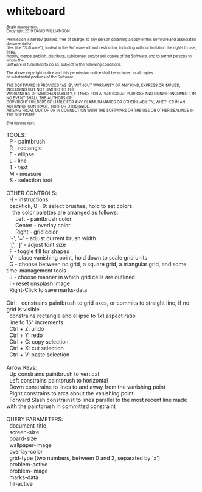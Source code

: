 # whiteboard
<sub><sub>_Begin license text._<br />
Copyright 2019 DAVID WILLIAMSON<br />
<br />
Permission is hereby granted, free of charge, to any person obtaining a copy of this software and associated documentation<br />files (the "Software"), to deal in the Software without restriction, including without limitation the rights to use, copy,<br />modify, merge, publish, distribute, sublicense, and/or sell copies of the Software, and to permit persons to whom the<br />Software is furnished to do so, subject to the following conditions:<br />
<br />
The above copyright notice and this permission notice shall be included in all copies<br />or substantial portions of the Software.<br />
<br />
THE SOFTWARE IS PROVIDED "AS IS", WITHOUT WARRANTY OF ANY KIND, EXPRESS OR IMPLIED, INCLUDING BUT NOT LIMITED TO THE<br />WARRANTIES OF MERCHANTABILITY, FITNESS FOR A PARTICULAR PURPOSE AND NONINFRINGEMENT. IN NO EVENT SHALL THE AUTHORS OR<br />COPYRIGHT HOLDERS BE LIABLE FOR ANY CLAIM, DAMAGES OR OTHER LIABILITY, WHETHER IN AN ACTION OF CONTRACT, TORT OR OTHERWISE,<br />ARISING FROM, OUT OF OR IN CONNECTION WITH THE SOFTWARE OR THE USE OR OTHER DEALINGS IN THE SOFTWARE.<br />
<br />
_End license text._</sub></sub><br />
<br />
TOOLS: <br />
&nbsp;&nbsp;P - paintbrush<br />
&nbsp;&nbsp;R - rectangle<br />
&nbsp;&nbsp;E - ellipse<br />
&nbsp;&nbsp;L - line<br />
&nbsp;&nbsp;T - text<br />
&nbsp;&nbsp;M - measure<br />
&nbsp;&nbsp;S - selection tool<br />
<br />
OTHER CONTROLS: <br />
&nbsp;&nbsp;H - instructions<br />
&nbsp;&nbsp;backtick, 0 - 9: select brushes, hold to set colors.<br />
&nbsp;&nbsp;&nbsp;&nbsp;the color palettes are arranged as follows:<br />
&nbsp;&nbsp;&nbsp;&nbsp;&nbsp;&nbsp;Left - paintbrush color<br />
&nbsp;&nbsp;&nbsp;&nbsp;&nbsp;&nbsp;Center - overlay color<br />
&nbsp;&nbsp;&nbsp;&nbsp;&nbsp;&nbsp;Right - grid color<br />
&nbsp;&nbsp;'-', '=' - adjust current brush width<br />
&nbsp;&nbsp;'\[', ']' - adjust font size<br />
&nbsp;&nbsp;F - toggle fill for shapes<br />
&nbsp;&nbsp;V - place vanishing point, hold down to scale grid units<br />
&nbsp;&nbsp;G - choose between no grid, a square grid, a triangular grid, and some time-management tools<br />
&nbsp;&nbsp;J - choose manner in which grid cells are outlined<br />
&nbsp;&nbsp;I - reset unsplash image<br />
&nbsp;&nbsp;Right-Click to save marks-data<br />
<br />
Ctrl:
&nbsp;&nbsp;constrains paintbrush to grid axes, or commits to straight line, if no grid is visible<br />
&nbsp;&nbsp;constrains rectangle and ellipse to 1x1 aspect ratio<br />
&nbsp;&nbsp;line to 15° increments<br />
&nbsp;&nbsp;Ctrl + Z: undo<br />
&nbsp;&nbsp;Ctrl + Y: redo<br />
&nbsp;&nbsp;Ctrl + C: copy selection<br />
&nbsp;&nbsp;Ctrl + X: cut selection<br />
&nbsp;&nbsp;Ctrl + V: paste selection<br />
<br />
Arrow Keys: <br />
&nbsp;&nbsp;Up constrains paintbrush to vertical<br />
&nbsp;&nbsp;Left constrains paintbrush to horizontal<br />
&nbsp;&nbsp;Down constrains to lines to and away from the vanishing point<br />
&nbsp;&nbsp;Right constrains to arcs about the vanishing point<br />
&nbsp;&nbsp;Forward Slash constrainst to lines parallel to the most recent line made with the paintbrush in committed constraint<br />
&nbsp;&nbsp;<br />
QUERY PARAMETERS: <br />
&nbsp;&nbsp;document-title<br />
&nbsp;&nbsp;screen-size<br />
&nbsp;&nbsp;board-size<br />
&nbsp;&nbsp;wallpaper-image<br />
&nbsp;&nbsp;overlay-color<br />
&nbsp;&nbsp;grid-type (two numbers, between 0 and 2, separated by 'x')<br />
&nbsp;&nbsp;problem-active<br />
&nbsp;&nbsp;problem-image<br />
&nbsp;&nbsp;marks-data<br />
&nbsp;&nbsp;fill-active<br />
